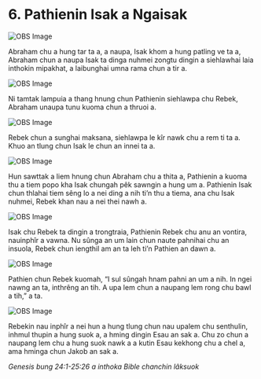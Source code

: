 # 6. Pathienin Isak a Ngaisak

![OBS Image](https://cdn.door43.org/obs/jpg/360px/obs-en-06-01.jpg)

Abraham chu a hung tar ta a, a naupa, Isak khom a hung patling ve ta a, Abraham chun a naupa Isak ta dinga nuhmei zongtu dingin a siehlawhai laia inthokin mipakhat, a laibunghai umna rama chun a tir a.

![OBS Image](https://cdn.door43.org/obs/jpg/360px/obs-en-06-02.jpg)

Ni tamtak lampuia a thang hnung chun Pathienin siehlawpa chu Rebek, Abraham unaupa tunu kuoma chun a thruoi a.

![OBS Image](https://cdn.door43.org/obs/jpg/360px/obs-en-06-03.jpg)

Rebek chun a sunghai maksana, siehlawpa le kîr nawk chu a rem ti ta a. Khuo an tlung chun Isak le chun an innei ta a.

![OBS Image](https://cdn.door43.org/obs/jpg/360px/obs-en-06-04.jpg)

Hun sawttak a liem hnung chun Abraham chu a thita a, Pathienin a kuoma thu a tiem popo kha Isak chungah pêk sawngin a hung um a. Pathienin Isak chun thlahai tiem sêng lo a nei ding a nih ti’n thu a tiema, ana chu Isak nuhmei, Rebek khan nau a nei thei nawh a.

![OBS Image](https://cdn.door43.org/obs/jpg/360px/obs-en-06-05.jpg)

Isak chu Rebek ta dingin a trongtraia, Pathienin Rebek chu anu an vontira, nauinphîr a vawna. Nu sûnga an um lain chun naute pahnihai chu an insuola, Rebek chun iengthil am an ta leh ti’n Pathien an dawn a.

![OBS Image](https://cdn.door43.org/obs/jpg/360px/obs-en-06-06.jpg)

Pathien chun Rebek kuomah, “I sul sûngah hnam pahni an um a nih. In ngei nawng an ta, inthrêng an tih. A upa lem chun a naupang lem rong chu bawl a tih,” a ta.

![OBS Image](https://cdn.door43.org/obs/jpg/360px/obs-en-06-07.jpg)

Rebekin nau inphîr a nei hun a hung tlung chun nau upalem chu senthulin, inhmul thupin a hung suok a, a hming dingin Esau an sak a. Chu zo chun a naupang lem chu a hung suok nawk a a kutin Esau kekhong chu a chel a, ama hminga chun Jakob an sak a.

_Genesis bung 24:1-25:26 a inthoka Bible chanchin lâksuok_